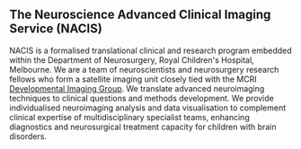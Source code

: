 ## The Neuroscience Advanced Clinical Imaging Service (NACIS)

NACIS is a formalised translational clinical and research program embedded within the Department of Neurosurgery, Royal Children's Hospital, Melbourne. We are a team of neuroscientists and neurosurgery research fellows who form a satellite imaging unit closely tied with the MCRI [Developmental Imaging Group](https://github.com/DevelopmentalImagingMCRI). We translate advanced neuroimaging techniques to clinical questions and methods development. We provide individualised neuroimaging analysis and data visualisation to complement clinical expertise of multidisciplinary specialist teams, enhancing diagnostics and neurosurgical treatment capacity for children with brain disorders.
